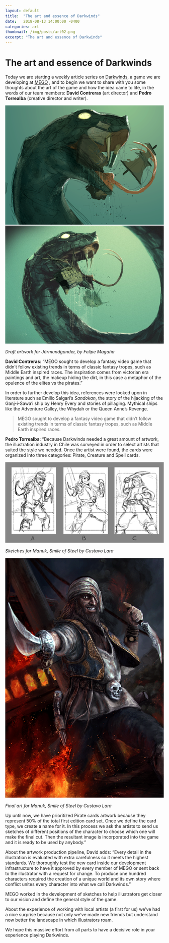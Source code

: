 ```yaml
---
layout: default
title:  "The art and essence of Darkwinds"
date:   2018-08-13 14:00:00 -0400
categories: art
thumbnail: /img/posts/art02.png
excerpt: "The art and essence of Darkwinds"
---
```


The art and essence of Darkwinds
================================

Today we are starting a weekly article series on [Darkwinds](https://www.playdarkwinds.com), a game we are developing at [MEGO](https://www.mego.cl) , and to begin we want to share with you some thoughts about the art of the game and how the idea came to life, in the words of our team members: **David Contreras** (art director) and **Pedro Torrealba** (creative director and writer).




![alt text](/img/posts/art02.png "Draft artwork for Jörmundgander, by Felipe Magaña") ![alt text](/img/posts/art03.jpeg "Final artwork")

*Draft artwork for Jörmundgander, by Felipe Magaña* 





**David Contreras**: “MEGO sought to develop a fantasy video game that didn’t follow existing trends in terms of classic fantasy tropes, such as Middle Earth inspired races. The inspiration comes from victorian era paintings and art, the makeup hiding the dirt, in this case a metaphor of the opulence of the elites vs the pirates.”


In order to further develop this idea, references were looked upon in literature such as Emilio Salgari’s *Sandokan*, the story of the hijacking of the Ganj-i-Sawa’i ship by Henry Every and stories of pillaging. Mythical ships like the Adventure Galley, the Whydah or the Queen Anne’s Revenge.

> MEGO sought to develop a fantasy video game that didn’t follow existing trends in terms of classic fantasy tropes, such as Middle Earth inspired races.


**Pedro Torrealba**: “Because Darkwinds needed a great amount of artwork, the illustration industry in Chile was surveyed in order to select artists that suited the style we needed. Once the artist were found, the cards were organized into three categories: Pirate, Creature and Spell cards.

![Manuk sketch](/img/posts/art00.jpeg "Sketches for Manuk, Smile of Steel by Gustavo Lara")

*Sketches for Manuk, Smile of Steel by Gustavo Lara* 

![Manuk final art](/img/posts/art01.png "Final art for Manuk, Smile of Steel by Gustavo Lara")

*Final art for Manuk, Smile of Steel by Gustavo Lara* 






Up until now, we have prioritized Pirate cards artwork because they represent 50% of the total first edition card set. Once we define the card type, we create a name for it. In this process we ask the artists to send us sketches of different positions of the character to choose which one will make the final cut. Then the resultant image is incorporated into the game and it is ready to be used by anybody.”






About the artwork production pipeline, David adds: “Every detail in the illustration is evaluated with extra carefulness so it meets the highest standards. We thoroughly test the new card inside our development infrastructure to have it approved by every member of MEGO or sent back to the illustrator with a request for change. To produce one hundred characters required the creation of a unique world and its own story where conflict unites every character into what we call Darkwinds.”


MEGO worked in the development of sketches to help illustrators get closer to our vision and define the general style of the game.



About the experience of working with local artists (a first for us) we’ve had a nice surprise because not only we’ve made new friends but understand now better the landscape in which illustrators roam.


We hope this massive effort from all parts to have a decisive role in your experience playing Darkwinds.